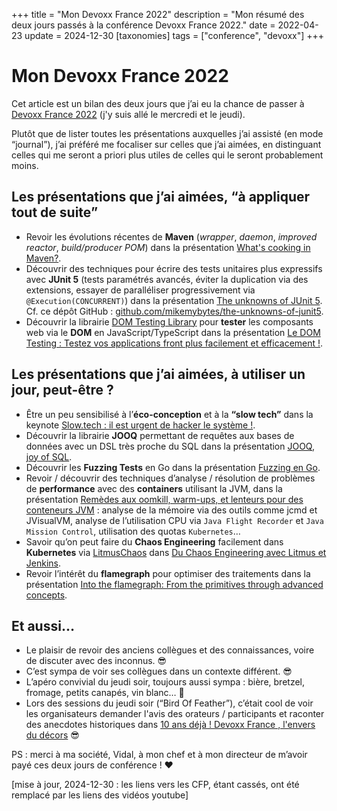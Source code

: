 +++
title = "Mon Devoxx France 2022"
description = "Mon résumé des deux jours passés à la conférence Devoxx France 2022."
date = 2022-04-23
update = 2024-12-30
[taxonomies]
tags = ["conference", "devoxx"]
+++
# Mon Devoxx France 2022

Cet article est un bilan des deux jours que j’ai eu la chance de passer à [Devoxx France 2022](https://www.youtube.com/playlist?list=PLTbQvx84FrARTeUA5pExVR5vjCOqWIplI) (j'y suis allé le mercredi et le jeudi).

Plutôt que de lister toutes les présentations auxquelles j’ai assisté (en mode “journal”), j’ai préféré me focaliser sur celles que j’ai aimées, en distinguant celles qui me seront a priori plus utiles de celles qui le seront probablement moins.

## Les présentations que j’ai aimées, “à appliquer tout de suite”

* Revoir les évolutions récentes de **Maven** (_wrapper_, _daemon_, _improved_ _reactor_, _build/producer POM_) dans la présentation [What's cooking in Maven?](https://www.youtube.com/watch?v=lT6FFbTfvXo).
* Découvrir des techniques pour écrire des tests unitaires plus expressifs avec **JUnit 5** (tests paramétrés avancés, éviter la duplication via des extensions, essayer de paralléliser progressivement via  `@Execution(CONCURRENT)`) dans la présentation [The unknowns of JUnit 5](https://www.youtube.com/watch?v=V6_rIa30YzE).
Cf. ce dépôt GitHub : [github.com/mikemybytes/the-unknowns-of-junit5](https://github.com/mikemybytes/the-unknowns-of-junit5).
* Découvrir la librairie [DOM Testing Library](https://github.com/testing-library/dom-testing-library) pour **tester** les composants web via le **DOM** en JavaScript/TypeScript dans la présentation [Le DOM Testing : Testez vos applications front plus facilement et efficacement !](https://www.youtube.com/watch?v=LAb4ChWG5Oc).

## Les présentations que j’ai aimées, à utiliser un jour, peut-être ?

* Être un peu sensibilisé à l’**éco-conception** et à la **“slow tech”** dans la keynote [Slow.tech : il est urgent de hacker le système !](https://www.youtube.com/watch?v=1uQPVOK45ow).
* Découvrir la librairie **JOOQ** permettant de requêtes aux bases de données avec un DSL très proche du SQL dans la présentation [JOOQ, joy of SQL](https://www.youtube.com/watch?v=5m_oE0iPJJE).
* Découvrir les **Fuzzing Tests** en Go dans la présentation [Fuzzing en Go](https://www.youtube.com/watch?v=Oyjo0krQz5M).
* Revoir / découvrir des techniques d’analyse / résolution de problèmes de **performance** avec des **containers** utilisant la JVM, dans la présentation [Remèdes aux oomkill, warm-ups, et lenteurs pour des conteneurs JVM](https://www.youtube.com/watch?v=Cepqgkwll_0) : analyse de la mémoire via des outils comme jcmd et JVisualVM, analyse de l’utilisation CPU via `Java Flight Recorder` et `Java Mission Control`, utilisation des quotas `Kubernetes`…
* Savoir qu’on peut faire du **Chaos Engineering** facilement dans **Kubernetes** via [LitmusChaos](https://litmuschaos.io/) dans [Du Chaos Engineering avec Litmus et Jenkins](https://www.youtube.com/watch?v=7zStrFuzLTs).
* Revoir l’intérêt du **flamegraph** pour optimiser des traitements dans la présentation [Into the flamegraph: From the primitives through advanced concepts](https://www.youtube.com/watch?v=_sYeDW06IyM).


## Et aussi…

* Le plaisir de revoir des anciens collègues et des connaissances, voire de discuter avec des inconnus. 😎
* C’est sympa de voir ses collègues dans un contexte différent. 😎
* L’apéro convivial du jeudi soir, toujours aussi sympa : bière, bretzel, fromage, petits canapés, vin blanc… 🍺
* Lors des sessions du jeudi soir (“Bird Of Feather”), c’était cool de voir les organisateurs demander l'avis des orateurs / participants et raconter des anecdotes historiques dans [10 ans déjà ! Devoxx France , l'envers du décors](https://www.youtube.com/watch?v=kOXJEzD8GKw) 😎

PS : merci à ma société, Vidal, à mon chef et à mon directeur de m’avoir payé ces deux jours de conférence ! ❤️

[mise à jour, 2024-12-30 : les liens vers les CFP, étant cassés, ont été remplacé par les liens des vidéos youtube]
